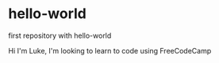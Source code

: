# hello-world
first repository with hello-world

Hi I'm Luke, I'm looking to learn to code using FreeCodeCamp
